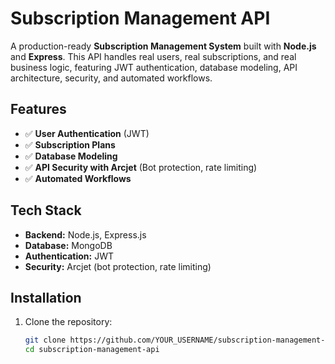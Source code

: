 # Subscription Management API

A production-ready **Subscription Management System** built with **Node.js** and **Express**. This API handles real users, real subscriptions, and real business logic, featuring JWT authentication, database modeling, API architecture, security, and automated workflows.

## Features
- ✅ **User Authentication** (JWT)
- ✅ **Subscription Plans**
- ✅ **Database Modeling**
- ✅ **API Security with Arcjet** (Bot protection, rate limiting)
- ✅ **Automated Workflows**

## Tech Stack
- **Backend:** Node.js, Express.js
- **Database:** MongoDB 
- **Authentication:** JWT
- **Security:** Arcjet (bot protection, rate limiting)

## Installation

1. Clone the repository:
   ```sh
   git clone https://github.com/YOUR_USERNAME/subscription-management-api.git
   cd subscription-management-api
